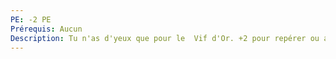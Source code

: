 ```yaml
---
PE: -2 PE
Prérequis: Aucun
Description: Tu n'as d'yeux que pour le  Vif d'Or. +2 pour repérer ou attraper le Vif d'Or et une fois par match, tu peux ignorer un échec lié à sa poursuite.
---
```

